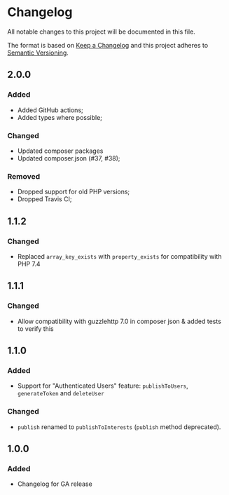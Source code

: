 # Changelog
All notable changes to this project will be documented in this file.

The format is based on [Keep a Changelog](http://keepachangelog.com/en/1.0.0/)
and this project adheres to [Semantic Versioning](http://semver.org/spec/v2.0.0.html).

## 2.0.0
### Added
- Added GitHub actions;
- Added types where possible;
### Changed
- Updated composer packages
- Updated composer.json (#37, #38);
### Removed
- Dropped support for old PHP versions;
- Dropped Travis CI;

## 1.1.2
 ### Changed
  - Replaced `array_key_exists` with `property_exists` for compatibility with
    PHP 7.4

## 1.1.1
### Changed
 - Allow compatibility with guzzlehttp 7.0 in composer json & added tests to verify this

## 1.1.0
### Added
- Support for "Authenticated Users" feature: `publishToUsers`, `generateToken` and `deleteUser`
### Changed
- `publish` renamed to `publishToInterests` (`publish` method deprecated).

## 1.0.0 
### Added
 - Changelog for GA release
